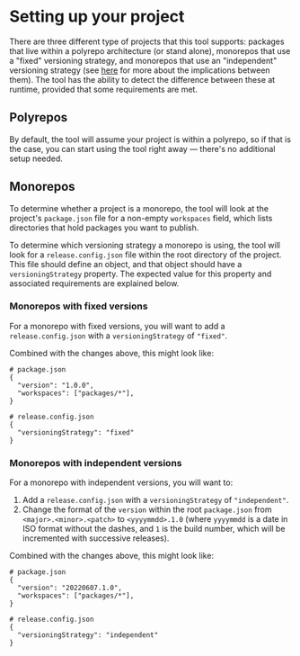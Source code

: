 # Setting up your project

There are three different type of projects that this tool supports: packages that live within a polyrepo architecture (or stand alone), monorepos that use a "fixed" versioning strategy, and monorepos that use an "independent" versioning strategy (see [here](./understanding.md) for more about the implications between them). The tool has the ability to detect the difference between these at runtime, provided that some requirements are met.

## Polyrepos

By default, the tool will assume your project is within a polyrepo, so if that is the case, you can start using the tool right away — there's no additional setup needed.

## Monorepos

To determine whether a project is a monorepo, the tool will look at the project's `package.json` file for a non-empty `workspaces` field, which lists directories that hold packages you want to publish.

To determine which versioning strategy a monorepo is using, the tool will look for a `release.config.json` file within the root directory of the project. This file should define an object, and that object should have a `versioningStrategy` property. The expected value for this property and associated requirements are explained below.

### Monorepos with fixed versions

For a monorepo with fixed versions, you will want to add a `release.config.json` with a `versioningStrategy` of `"fixed"`.

Combined with the changes above, this might look like:

```
# package.json
{
  "version": "1.0.0",
  "workspaces": ["packages/*"],
}

# release.config.json
{
  "versioningStrategy": "fixed"
}
```

### Monorepos with independent versions

For a monorepo with independent versions, you will want to:

1. Add a `release.config.json` with a `versioningStrategy` of `"independent"`.
2. Change the format of the `version` within the root `package.json` from `<major>.<minor>.<patch>` to `<yyyymmdd>.1.0` (where `yyyymmdd` is a date in ISO format without the dashes, and `1` is the build number, which will be incremented with successive releases).

Combined with the changes above, this might look like:

```
# package.json
{
  "version": "20220607.1.0",
  "workspaces": ["packages/*"],
}

# release.config.json
{
  "versioningStrategy": "independent"
}
```
